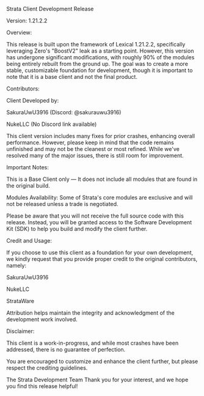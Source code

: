 Strata Client Development Release

Version: 1.21.2.2

Overview:

This release is built upon the framework of Lexical 1.21.2.2, specifically leveraging Zero's "BoostV2" leak as a starting point. However, this version has undergone significant modifications, with roughly 90% of the modules being entirely rebuilt from the ground up. The goal was to create a more stable, customizable foundation for development, though it is important to note that it is a base client and not the final product.

Contributors:

Client Developed by:

SakuraUwU3916 (Discord: @sakurauwu3916)

NukeLLC (No Discord link available)

This client version includes many fixes for prior crashes, enhancing overall performance. However, please keep in mind that the code remains unfinished and may not be the cleanest or most refined. While we've resolved many of the major issues, there is still room for improvement.

Important Notes:

This is a Base Client only — It does not include all modules that are found in the original build.

Modules Availability: Some of Strata's core modules are exclusive and will not be released unless a trade is negotiated.

Please be aware that you will not receive the full source code with this release. Instead, you will be granted access to the Software Development Kit (SDK) to help you build and modify the client further.

Credit and Usage:

If you choose to use this client as a foundation for your own development, we kindly request that you provide proper credit to the original contributors, namely:

SakuraUwU3916

NukeLLC

StrataWare

Attribution helps maintain the integrity and acknowledgment of the development work involved.

Disclaimer:

This client is a work-in-progress, and while most crashes have been addressed, there is no guarantee of perfection.

You are encouraged to customize and enhance the client further, but please respect the crediting guidelines.

The Strata Development Team
Thank you for your interest, and we hope you find this release helpful!
